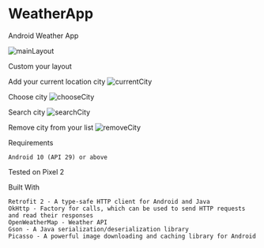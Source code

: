# WeatherApp
Android Weather App

![mainLayout](https://user-images.githubusercontent.com/75526352/119632802-6e594e00-be11-11eb-9693-f67d522cbd85.gif)

Custom your layout

Add your current location city
![currentCity](https://user-images.githubusercontent.com/75526352/119632824-74e7c580-be11-11eb-9769-0a25aeff16c9.gif)

Choose city
![chooseCity](https://user-images.githubusercontent.com/75526352/119632838-77e2b600-be11-11eb-9599-0b8116e22351.gif)

Search city
![searchCity](https://user-images.githubusercontent.com/75526352/119632870-7e712d80-be11-11eb-9109-6f6f3744b2c8.gif)

Remove city from your list
![removeCity](https://user-images.githubusercontent.com/75526352/119632878-803af100-be11-11eb-8c7f-4105ea06fe31.gif)


Requirements

    Android 10 (API 29) or above

Tested on Pixel 2
    
Built With

    Retrofit 2 - A type-safe HTTP client for Android and Java
    OkHttp - Factory for calls, which can be used to send HTTP requests and read their responses
    OpenWeatherMap - Weather API
    Gson - A Java serialization/deserialization library 
    Picasso - A powerful image downloading and caching library for Android

